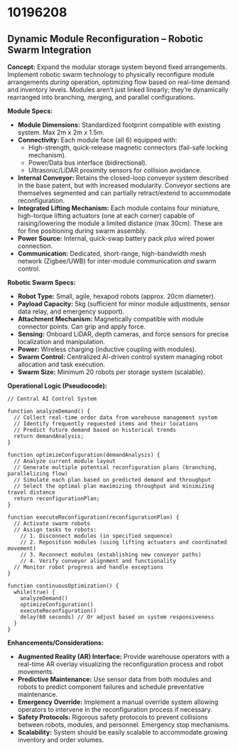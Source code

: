 # 10196208

## Dynamic Module Reconfiguration – Robotic Swarm Integration

**Concept:** Expand the modular storage system beyond fixed arrangements. Implement robotic swarm technology to physically reconfigure module arrangements *during* operation, optimizing flow based on real-time demand and inventory levels. Modules aren’t just linked linearly; they’re dynamically rearranged into branching, merging, and parallel configurations.

**Module Specs:**

*   **Module Dimensions:** Standardized footprint compatible with existing system. Max 2m x 2m x 1.5m.
*   **Connectivity:** Each module face (all 6) equipped with:
    *   High-strength, quick-release magnetic connectors (fail-safe locking mechanism).
    *   Power/Data bus interface (bidirectional).
    *   Ultrasonic/LiDAR proximity sensors for collision avoidance.
*   **Internal Conveyor:** Retains the closed-loop conveyor system described in the base patent, but with increased modularity. Conveyor sections are themselves segmented and can partially retract/extend to accommodate reconfiguration.
*   **Integrated Lifting Mechanism:** Each module contains four miniature, high-torque lifting actuators (one at each corner) capable of raising/lowering the module a limited distance (max 30cm). These are for fine positioning during swarm assembly.
*   **Power Source:** Internal, quick-swap battery pack *plus* wired power connection.
*   **Communication:** Dedicated, short-range, high-bandwidth mesh network (Zigbee/UWB) for inter-module communication *and* swarm control.

**Robotic Swarm Specs:**

*   **Robot Type:** Small, agile, hexapod robots (approx. 20cm diameter).
*   **Payload Capacity:** 5kg (sufficient for minor module adjustments, sensor data relay, and emergency support).
*   **Attachment Mechanism:** Magnetically compatible with module connector points.  Can grip and apply force.
*   **Sensing:** Onboard LiDAR, depth cameras, and force sensors for precise localization and manipulation.
*   **Power:** Wireless charging (inductive coupling with modules).
*   **Swarm Control:** Centralized AI-driven control system managing robot allocation and task execution.
*   **Swarm Size:** Minimum 20 robots per storage system (scalable).

**Operational Logic (Pseudocode):**

```
// Central AI Control System

function analyzeDemand() {
  // Collect real-time order data from warehouse management system
  // Identify frequently requested items and their locations
  // Predict future demand based on historical trends
  return demandAnalysis;
}

function optimizeConfiguration(demandAnalysis) {
  // Analyze current module layout
  // Generate multiple potential reconfiguration plans (branching, parallelizing flow)
  // Simulate each plan based on predicted demand and throughput
  // Select the optimal plan maximizing throughput and minimizing travel distance
  return reconfigurationPlan;
}

function executeReconfiguration(reconfigurationPlan) {
  // Activate swarm robots
  // Assign tasks to robots:
    // 1. Disconnect modules (in specified sequence)
    // 2. Reposition modules (using lifting actuators and coordinated movement)
    // 3. Reconnect modules (establishing new conveyor paths)
    // 4. Verify conveyor alignment and functionality
  // Monitor robot progress and handle exceptions
}

function continuousOptimization() {
  while(true) {
    analyzeDemand()
    optimizeConfiguration()
    executeReconfiguration()
    delay(60 seconds) // Or adjust based on system responsiveness
  }
}
```

**Enhancements/Considerations:**

*   **Augmented Reality (AR) Interface:**  Provide warehouse operators with a real-time AR overlay visualizing the reconfiguration process and robot movements.
*   **Predictive Maintenance:** Use sensor data from both modules and robots to predict component failures and schedule preventative maintenance.
*   **Emergency Override:**  Implement a manual override system allowing operators to intervene in the reconfiguration process if necessary.
*   **Safety Protocols:** Rigorous safety protocols to prevent collisions between robots, modules, and personnel.  Emergency stop mechanisms.
*   **Scalability:** System should be easily scalable to accommodate growing inventory and order volumes.